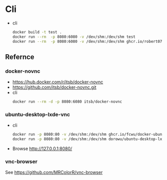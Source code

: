 # Cli
* cli
    ```bash
    docker build -t test .
    docker run --rm  -p 8080:6080 -v /dev/shm:/dev/shm test
    docker run --rm  -p 8080:6080 -v /dev/shm:/dev/shm ghcr.io/robert0714/docker-ubuntu-vnc-desktop:latest
    ```
## Refernce
### docker-novnc
* https://hub.docker.com/r/itsb/docker-novnc
* https://github.com/itsb/docker-novnc.git
* cli
    ```bash
    docker run --rm -d -p 8080:6080 itsb/docker-novnc
    ```
### ubuntu-desktop-lxde-vnc
* cli
    ```bash
    docker run -p 8080:80 -v /dev/shm:/dev/shm ghcr.io/fcwu/docker-ubuntu-vnc-desktop/app:develop
    docker run -p 8080:80 -v /dev/shm:/dev/shm dorowu/ubuntu-desktop-lxde-vnc
    ```
* Browse http://127.0.0.1:8080/
### vnc-browser
See https://github.com/MRColorR/vnc-browser
